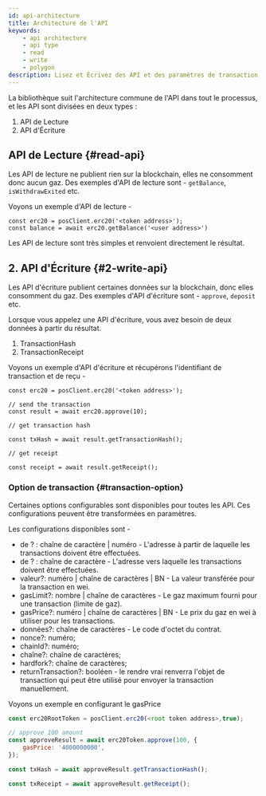 ```yaml
---
id: api-architecture
title: Architecture de l'API
keywords:
    - api architecture
    - api type
    - read
    - write
    - polygon
description: Lisez et Écrivez des API et des paramètres de transaction.
---
```


La bibliothèque suit l'architecture commune de l'API dans tout le processus, et les API sont divisées en deux types :

1. API de Lecture
2. API d'Écriture

## API de Lecture {#read-api}

Les API de lecture ne publient rien sur la blockchain, elles ne consomment donc aucun gaz. Des exemples d'API de lecture sont - `getBalance`, `isWithdrawExited` etc.

Voyons un exemple d'API de lecture -

```
const erc20 = posClient.erc20('<token address>');
const balance = await erc20.getBalance('<user address>')
```

Les API de lecture sont très simples et renvoient directement le résultat.

## 2. API d'Écriture {#2-write-api}

Les API d'écriture publient certaines données sur la blockchain, donc elles consomment du gaz. Des exemples d'API d'écriture sont - `approve`, `deposit` etc.

Lorsque vous appelez une API d'écriture, vous avez besoin de deux données à partir du résultat.

1. TransactionHash
2. TransactionReceipt

Voyons un exemple d'API d'écriture et récupérons l'identifiant de transaction et de reçu -

```
const erc20 = posClient.erc20('<token address>');

// send the transaction
const result = await erc20.approve(10);

// get transaction hash

const txHash = await result.getTransactionHash();

// get receipt

const receipt = await result.getReceipt();

```

### Option de transaction {#transaction-option}

Certaines options configurables sont disponibles pour toutes les API. Ces configurations peuvent être transformées en paramètres.

Les configurations disponibles sont -

- de ? : chaîne de caractère | numéro - L'adresse à partir de laquelle les transactions doivent être effectuées.
- de ? : chaîne de caractère - L'adresse vers laquelle les transactions doivent être effectuées.
- valeur?: numéro | chaîne de caractères | BN - La valeur transférée pour la transaction en wei.
- gasLimit?: nombre | chaîne de caractères - Le gaz maximum fourni pour une transaction (limite de gaz).
- gasPrice?: numéro | chaîne de caractères | BN - Le prix du gaz en wei à utiliser pour les transactions.
- données?: chaîne de caractères - Le code d'octet du contrat.
- nonce?: numéro;
- chainId?: numéro;
- chaîne?: chaîne de caractères;
- hardfork?: chaîne de caractères;
- returnTransaction?: booléen - le rendre vrai renverra l'objet de transaction qui peut être utilisé pour envoyer la transaction manuellement.

Voyons un exemple en configurant le gasPrice

```js
const erc20RootToken = posClient.erc20(<root token address>,true);

// approve 100 amount
const approveResult = await erc20Token.approve(100, {
    gasPrice: '4000000000',
});

const txHash = await approveResult.getTransactionHash();

const txReceipt = await approveResult.getReceipt();

```
